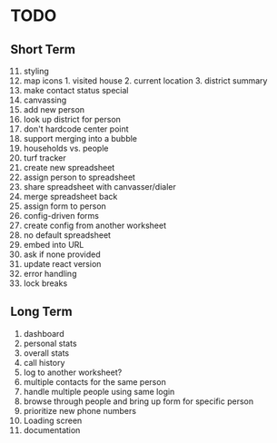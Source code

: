 # TODO

## Short Term

11. styling
  2. map icons
    1. visited house
    2. current location
    3. district summary
1. make contact status special
8. canvassing
  1. add new person
  2. look up district for person
  3. don't hardcode center point
  4. support merging into a bubble
  5. households vs. people
9. turf tracker
  1. create new spreadsheet
  2. assign person to spreadsheet
  3. share spreadsheet with canvasser/dialer
  4. merge spreadsheet back
  5. assign form to person
10. config-driven forms
  1. create config from another worksheet
12. no default spreadsheet
  1. embed into URL
  2. ask if none provided
13. update react version
14. error handling
  1. lock breaks

## Long Term

1. dashboard
  1. personal stats
  2. overall stats
2. call history
  1. log to another worksheet?
3. multiple contacts for the same person
4. handle multiple people using same login
5. browse through people and bring up form for specific person
6. prioritize new phone numbers
7. Loading screen
8. documentation
